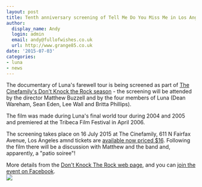 ```yaml
---
layout: post
title: Tenth anniversary screening of Tell Me Do You Miss Me in Los Angeles
author:
  display_name: Andy
  login: admin
  email: andy@fullofwishes.co.uk
  url: http://www.grange85.co.uk
date: '2015-07-03'
categories:
- luna
- news
---
```

<p>The documentary of Luna's farewell tour is being screened as part of <a href="http://www.cinefamily.org/films/dont-knock-the-rock-2015/">The Cinefamily's Don't Knock the Rock season</a> - the screening will be attended by the director Matthew Buzzell and by the four members of Luna (Dean Wareham, Sean Eden, Lee Wall and Britta Phillips).</p>
<p>The film was made during Luna's final world tour during 2004 and 2005 and premiered at the Tribeca Film Festival in April 2006.</p>
<p>The screening takes place on 16 July 2015 at The Cinefamily, 611 N Fairfax Avenue, Los Angeles amnd tickets are <a href="http://cinefamily.ticketmob.com/event.cfm?id=105725&cart">available now priced $16</a>. Following the film there will be a discussion with Matthew and the band and, apparently, a "patio soiree"!</p>
<p>More details from the <a href="http://www.cinefamily.org/films/dont-knock-the-rock-2015/">Don't Knock The Rock web page</a>, and you can <a href="https://www.facebook.com/events/724497831010018/">join the event on Facebook</a>.<br />
<img src="https://media.fullofwishes.co.uk/02-luna/pictures/tmdymm-poster-full.jpg" class="aligncenter" /></p>
